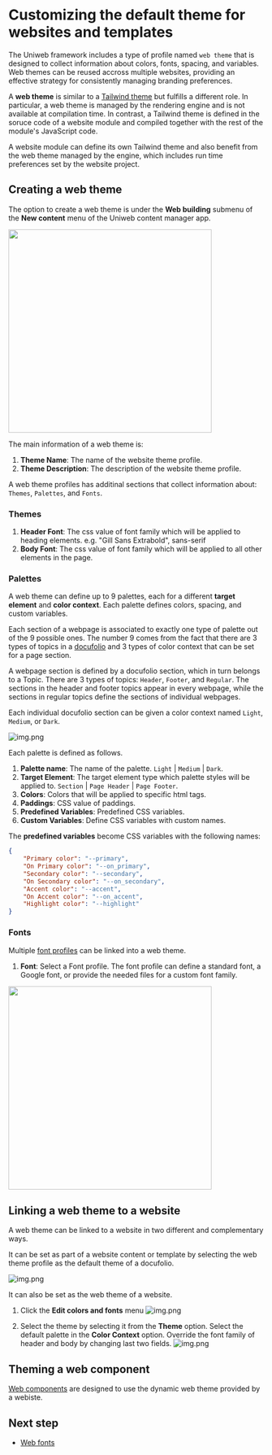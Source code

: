 # Customizing the default theme for websites and templates

The Uniweb framework includes a type of profile named `web theme` that is designed to collect information about colors, fonts, spacing, and variables. Web themes can be reused accross multiple websites, providing an effective strategy for consistently managing branding preferences.

A **web theme** is similar to a [Tailwind theme](https://tailwindcss.com/docs/theme) but fulfills a different role. In particular, a web theme is managed by the rendering engine and is not available at compilation time. In contrast, a Tailwind theme is defined in the soruce code of a website module and compiled together with the rest of the module's JavaScript code. 

A website module can define its own Tailwind theme and also benefit from the web theme managed by the engine, which includes run time preferences set by the website project.

## Creating a web theme

The option to create a web theme is under the **Web building** submenu of the **New content** menu of the Uniweb content manager app.

 <img src="assets/webtheme.png" width="400"/> 

The main information of a web theme is:

1. **Theme Name**: The name of the website theme profile.
1. **Theme Description**: The description of the website theme profile.

A web theme profiles has additinal sections that collect information about: `Themes`, `Palettes`, and `Fonts`.

### Themes

1. **Header Font**: The css value of font family which will be applied to heading elements. e.g. "Gill Sans Extrabold", sans-serif
1. **Body Font**: The css value of font family which will be applied to all other elements in the page.

### Palettes

A web theme can define up to 9 palettes, each for a different **target element** and **color context**. Each palette defines colors, spacing, and custom variables. 

Each section of a webpage is associated to exactly one type of palette out of the 9 possible ones. The number 9 comes from the fact that there are 3 types of topics in a [docufolio](docufolio.md) and 3 types of color context that can be set for a page section.

A webpage section is defined by a docufolio section, which in turn belongs to a Topic. There are 3 types of topics: `Header`, `Footer`, and `Regular`. The sections in the header and footer topics appear in every webpage, while the sections in regular topics define the sections of individual webpages.

Each individual docufolio section can be given a color context named `Light`, `Medium`, or `Dark`.

![img.png](./assets/select_color_context.png)

Each palette is defined as follows.

1. **Palette name**: The name of the palette. `Light` | `Medium` | `Dark`.
1. **Target Element**: The target element type which palette styles will be applied to. `Section` | `Page Header` | `Page Footer`.
1. **Colors**: Colors that will be applied to specific html tags.
1. **Paddings**: CSS value of paddings.
1. **Predefined Variables**: Predefined CSS variables. 
6. **Custom Variables**: Define CSS variables with custom names.

The **predefined variables** become CSS variables with the following names:

```json
{
    "Primary color": "--primary",
    "On Primary color": "--on_primary",
    "Secondary color": "--secondary",
    "On Secondary color": "--on_secondary",
    "Accent color": "--accent",
    "On Accent color": "--on_accent",
    "Highlight color": "--highlight"
}
```

### Fonts

Multiple [font profiles](webfonts.md) can be linked into a web theme.

1. **Font**: Select a Font profile. The font profile can define a standard font, a Google font, or provide the needed files for a custom font family.

<img src="assets/font_selector.png" width="400"/> 

## Linking a web theme to a website

A web theme can be linked to a website in two different and complementary ways.

It can be set as part of a website content or template by selecting the web theme profile as the default theme of a docufolio.

   ![img.png](./assets/default_theme.png)

It can also be set as the web theme of a website.

1. Click the **Edit colors and fonts** menu
       ![img.png](./assets/edit_theme.png)

2. Select the theme by selecting it from the **Theme** option. Select the default palette in the **Color Context** option. Override the font family of header and body by changing last two fields.
       ![img.png](./assets/select_theme.png)


## Theming a web component

[Web components](components.md#theming-a-web-component) are designed to use the dynamic web theme provided by a webiste.

## Next step

- [Web fonts](webfonts.md)
